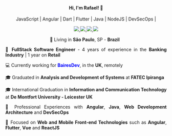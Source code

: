 <h4 align="center">
  Hi, I'm Rafael! 👋 
</h4>

<p align="center">
  JavaScript | Angular | Dart | Flutter | Java | NodeJS | DevSecOps |
</p>

<p align="center">
  <a
    href="https://web.whatsapp.com/send?phone=+5511949689707" 
    alt="WhatsApp"
    target="blank"
  >
    <img src="https://img.shields.io/badge/-WhatsApp-28A745?style=flat-square&logo=WhatsApp&logoColor=white" />
  </a>
  <a
    href="mailto:rberga95@gmail.com" 
    alt="Email"
    target="blank"
  >
    <img src="https://img.shields.io/badge/-Mail-28A745?style=flat-square&logo=gmail&logoColor=white&color=red" />
  </a>
  <a
    href="https://www.linkedin.com/in/rafael-d-angelo-bergamini-221900115/" 
    alt="LinkedIn"
    target="blank"
  >
    <img src="https://img.shields.io/badge/-LinkedIn-28A745?style=flat-square&logo=Linkedin&logoColor=white&color=blue" />
  </a>
  <a
    href="https://github.com/radangelo"
    alt="GitHub"
    target="blank"
  >
    <img src="https://img.shields.io/badge/-GitHub-28A745?style=flat-square&logo=Github&logoColor=white&color=lightgrey" />
  </a>
 
</p>
<p align="center">
  📌 Living in <b>São Paulo</b>, SP - <b>Brazil</b> &nbsp; 
</p>
<p align="justify">
  💼 <b>FullStack Software Engineer</b> - 4 years of experience in the <b>Banking Industry</b> | 1 year on <b>Retail</b>
</p>
<p align="justify">
  💻 Currently working for <b style="color:blue">BairesDev</b>, in the <b>UK</b>, remotely &nbsp; 
</p>
<p align="justify">
  🎓 Graduated in <b>Analysis and Development of Systems</b> at <b>FATEC Ipiranga</b>
</p>
<p align="justify"> 
  🎓 International Graduation in <b>Information and Communication Technology</b> at <b>De Montfort University - Leicester UK</b>
</p>
<p align="justify">
  🚀 Professional Experiences with <b>Angular</b>, <b>Java</b>, <b>Web Development Architecture</b> and <b>DevSecOps</b>
</p>
<p align="justify"> 
  🎯 Focused on <b> Web and Mobile Front-end Technologies</b> such as <b>Angular</b>, <b>Flutter</b>, <b>Vue</b> and <b>ReactJS</b>
</p>
